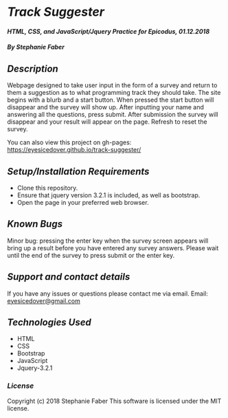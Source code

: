 # _Track Suggester_

#### _HTML, CSS, and JavaScript/Jquery Practice for Epicodus, 01.12.2018_

#### _By Stephanie Faber_

## _Description_

Webpage designed to take user input in the form of a survey and return to them a suggestion as to what programming track they should take. The site begins with a blurb and a start button. When pressed the start button will disappear and the survey will show up. After inputting your name and answering all the questions, press submit. After submission the survey will disappear and your result will appear on the page. Refresh to reset the survey.

You can also view this project on gh-pages:
https://eyesicedover.github.io/track-suggester/

## _Setup/Installation Requirements_

* Clone this repository.
* Ensure that jquery version 3.2.1 is included, as well as bootstrap.
* Open the page in your preferred web browser.


## _Known Bugs_

Minor bug: pressing the enter key when the survey screen appears will bring up a result before you have entered any survey answers. Please wait until the end of the survey to press submit or the enter key.

## _Support and contact details_

If you have any issues or questions please contact me via email. Email: eyesicedover@gmail.com

## _Technologies Used_

* HTML
* CSS
* Bootstrap
* JavaScript
* Jquery-3.2.1

### _License_

Copyright (c) 2018 Stephanie Faber
This software is licensed under the MIT license.
